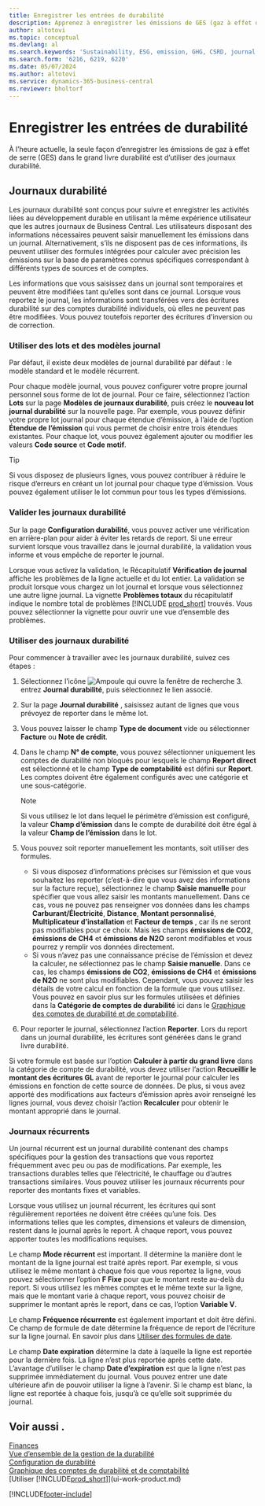 ```yaml
---
title: Enregistrer les entrées de durabilité
description: Apprenez à enregistrer les émissions de GES (gaz à effet de serre).
author: altotovi
ms.topic: conceptual
ms.devlang: al
ms.search.keywords: 'Sustainability, ESG, emission, GHG, CSRD, journal'
ms.search.form: '6216, 6219, 6220'
ms.date: 05/07/2024
ms.author: altotovi
ms.service: dynamics-365-business-central
ms.reviewer: bholtorf
---
```


# <a name="record-sustainability-entries"></a>Enregistrer les entrées de durabilité

À l’heure actuelle, la seule façon d’enregistrer les émissions de gaz à effet de serre (GES) dans le grand livre durabilité est d’utiliser des journaux durabilité.

## <a name="sustainability-journals"></a>Journaux durabilité

Les journaux durabilité sont conçus pour suivre et enregistrer les activités liées au développement durable en utilisant la même expérience utilisateur que les autres journaux de Business Central. Les utilisateurs disposant des informations nécessaires peuvent saisir manuellement les émissions dans un journal. Alternativement, s’ils ne disposent pas de ces informations, ils peuvent utiliser des formules intégrées pour calculer avec précision les émissions sur la base de paramètres connus spécifiques correspondant à différents types de sources et de comptes.

Les informations que vous saisissez dans un journal sont temporaires et peuvent être modifiées tant qu’elles sont dans ce journal. Lorsque vous reportez le journal, les informations sont transférées vers des écritures durabilité sur des comptes durabilité individuels, où elles ne peuvent pas être modifiées. Vous pouvez toutefois reporter des écritures d'inversion ou de correction.

### <a name="use-journal-templates-and-batches"></a>Utiliser des lots et des modèles journal

Par défaut, il existe deux modèles de journal durabilité par défaut : le modèle standard et le modèle récurrent.

Pour chaque modèle journal, vous pouvez configurer votre propre journal personnel sous forme de lot de journal. Pour ce faire, sélectionnez l’action **Lots** sur la page **Modèles de journaux durabilité**, puis créez le **nouveau lot journal durabilité** sur la nouvelle page. Par exemple, vous pouvez définir votre propre lot journal pour chaque étendue d’émission, à l’aide de l’option **Étendue de l’émission** qui vous permet de choisir entre trois étendues existantes. Pour chaque lot, vous pouvez également ajouter ou modifier les valeurs **Code source** et **Code motif**.

> [!TIP]
> Si vous disposez de plusieurs lignes, vous pouvez contribuer à réduire le risque d’erreurs en créant un lot journal pour chaque type d’émission. Vous pouvez également utiliser le lot commun pour tous les types d’émissions.

### <a name="validate-sustainability-journals"></a>Valider les journaux durabilité

Sur la page **Configuration durabilité**, vous pouvez activer une vérification en arrière-plan pour aider à éviter les retards de report. Si une erreur survient lorsque vous travaillez dans le journal durabilité, la validation vous informe et vous empêche de reporter le journal.

Lorsque vous activez la validation, le Récapitulatif **Vérification de journal** affiche les problèmes de la ligne actuelle et du lot entier. La validation se produit lorsque vous chargez un lot journal et lorsque vous sélectionnez une autre ligne journal. La vignette **Problèmes totaux** du récapitulatif indique le nombre total de problèmes [!INCLUDE [prod_short](includes/prod_short.md)] trouvés. Vous pouvez sélectionner la vignette pour ouvrir une vue d’ensemble des problèmes.

### <a name="work-with-sustainability-journals"></a>Utiliser des journaux durabilité

Pour commencer à travailler avec les journaux durabilité, suivez ces étapes :

1. Sélectionnez l’icône ![Ampoule qui ouvre la fenêtre de recherche 3.](media/ui-search/search_small.png "Dites-moi ce que vous voulez faire") entrez **Journal durabilité**, puis sélectionnez le lien associé.
2. Sur la page **Journal durabilité** , saisissez autant de lignes que vous prévoyez de reporter dans le même lot.
3. Vous pouvez laisser le champ **Type de document** vide ou sélectionner **Facture** ou **Note de crédit**.
4. Dans le champ **N° de compte**, vous pouvez sélectionner uniquement les comptes de durabilité non bloqués pour lesquels le champ **Report direct** est sélectionné et le champ **Type de comptabilité** est défini sur **Report**. Les comptes doivent être également configurés avec une catégorie et une sous-catégorie.

    > [!NOTE]
    > Si vous utilisez le lot dans lequel le périmètre d’émission est configuré, la valeur **Champ d’émission** dans le compte de durabilité doit être égal à la valeur **Champ de l’émission** dans le lot.

5. Vous pouvez soit reporter manuellement les montants, soit utiliser des formules.

    - Si vous disposez d’informations précises sur l’émission et que vous souhaitez les reporter (c’est-à-dire que vous avez des informations sur la facture reçue), sélectionnez le champ **Saisie manuelle** pour spécifier que vous allez saisir les montants manuellement. Dans ce cas, vous ne pouvez pas renseigner vos données dans les champs **Carburant/Électricité**, **Distance**, **Montant personnalisé**, **Multiplicateur d’installation** et **Facteur de temps** , car ils ne seront pas modifiables pour ce choix. Mais les champs **émissions de CO2**, **émissions de CH4** et **émissions de N2O** seront modifiables et vous pourrez y remplir vos données directement.
    - Si vous n’avez pas une connaissance précise de l’émission et devez la calculer, ne sélectionnez pas le champ **Saisie manuelle**. Dans ce cas, les champs **émissions de CO2**, **émissions de CH4** et **émissions de N2O** ne sont plus modifiables. Cependant, vous pouvez saisir les détails de votre calcul en fonction de la formule que vous utilisez. Vous pouvez en savoir plus sur les formules utilisées et définies dans la **Catégorie de comptes de durabilité** ici dans le [Graphique des comptes de durabilité et de comptabilité](finance-sustainability-accounts-ledger.md#account-categories).

6. Pour reporter le journal, sélectionnez l’action **Reporter**. Lors du report dans un journal durabilité, les écritures sont générées dans le grand livre durabilité.

Si votre formule est basée sur l’option **Calculer à partir du grand livre** dans la catégorie de compte de durabilité, vous devez utiliser l’action **Recueillir le montant des écritures GL** avant de reporter le journal pour calculer les émissions en fonction de cette source de données. De plus, si vous avez apporté des modifications aux facteurs d’émission après avoir renseigné les lignes journal, vous devez choisir l’action **Recalculer** pour obtenir le montant approprié dans le journal.

### <a name="recurring-journals"></a>Journaux récurrents

Un journal récurrent est un journal durabilité contenant des champs spécifiques pour la gestion des transactions que vous reportez fréquemment avec peu ou pas de modifications. Par exemple, les transactions durables telles que l’électricité, le chauffage ou d’autres transactions similaires. Vous pouvez utiliser les journaux récurrents pour reporter des montants fixes et variables.

Lorsque vous utilisez un journal récurrent, les écritures qui sont régulièrement reportées ne doivent être créées qu’une fois. Des informations telles que les comptes, dimensions et valeurs de dimension, restent dans le journal après le report. À chaque report, vous pouvez apporter toutes les modifications requises.

Le champ **Mode récurrent** est important. Il détermine la manière dont le montant de la ligne journal est traité après report. Par exemple, si vous utilisez le même montant à chaque fois que vous reportez la ligne, vous pouvez sélectionner l’option **F Fixe** pour que le montant reste au-delà du report. Si vous utilisez les mêmes comptes et le même texte sur la ligne, mais que le montant varie à chaque report, vous pouvez choisir de supprimer le montant après le report, dans ce cas, l’option **Variable V**.

Le champ **Fréquence récurrente** est également important et doit être défini. Ce champ de formule de date détermine la fréquence de report de l’écriture sur la ligne journal. En savoir plus dans [Utiliser des formules de date](ui-enter-date-ranges.md#use-date-formulas).

Le champ **Date expiration** détermine la date à laquelle la ligne est reportée pour la dernière fois. La ligne n’est plus reportée après cette date. L’avantage d’utiliser le champ **Date d’expiration** est que la ligne n’est pas supprimée immédiatement du journal. Vous pouvez entrer une date ultérieure afin de pouvoir utiliser la ligne à l’avenir. Si le champ est blanc, la ligne est reportée à chaque fois, jusqu’à ce qu’elle soit supprimée du journal.

## <a name="see-also"></a>Voir aussi .

[Finances](finance.md)  
[Vue d’ensemble de la gestion de la durabilité](finance-manage-sustainability.md)  
[Configuration de durabilité](finance-sustainability-setup.md)  
[Graphique des comptes de durabilité et de comptabilité](finance-sustainability-accounts-ledger.md)  
[Utiliser [!INCLUDE[prod_short](includes/prod_short.md)]](ui-work-product.md)  

[!INCLUDE[footer-include](includes/footer-banner.md)]
